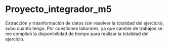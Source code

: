 # Proyecto_integrador_m5
Extracción y trasnformación de datos (sin resolver la totalidad del ejercicio), subo cuanto tengo. Por cuestiones laborales, ya que cambie de trabajos se me complicó la disponibilidad de tiempo para realizar la totalidad del ejercicio.
